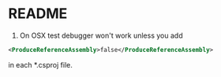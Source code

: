 # README

1. On OSX test debugger won't work unless you add

```xml
<ProduceReferenceAssembly>false</ProduceReferenceAssembly>
```

in each *.csproj file.